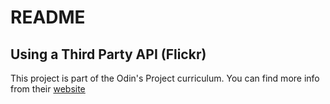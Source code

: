 # README

## Using a Third Party API (Flickr)

This project is part of the Odin's Project curriculum. You can find more info from their [website](https://www.theodinproject.com/lessons/apis)



